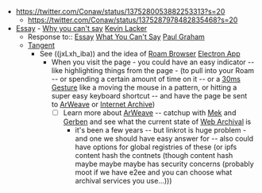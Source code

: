- https://twitter.com/Conaw/status/1375280053882253313?s=20
    - https://twitter.com/Conaw/status/1375287978482835468?s=20
- [Essay](Essay.md) - [Why you can't say](Why%20you%20can%27t%20say.md) [Kevin Lacker](Kevin%20Lacker.md)
    - Response to:: [Essay](Essay.md) [What You Can't Say](What%20You%20Can%27t%20Say.md) [Paul Graham](Paul%20Graham.md)
    - [Tangent](Tangent.md)
        - See ((jxLxh_iba)) 
and the idea of [Roam Browser](Roam%20Browser.md) [Electron App](Electron%20App.md)
            - When you visit the page - you could have an easy indicator -- like highlighting things from the page - (to pull into your Roam -- or spending a certain amount of time on it -- or a [30ms Gesture](30ms%20Gesture.md) like a moving the mouse in a pattern, or hitting a super easy keyboard shortcut -- and have the page be sent to [ArWeave](ArWeave.md) or [Internet Archive](Internet%20Archive.md))
                - [ ] Learn more about [ArWeave](ArWeave.md) -- catchup with [Mek](Mek.md) and [Gerben](Gerben.md) and see what the current state of [Web Archival](Web%20Archival.md) is
                    - it's been a few years -- but linkrot is huge problem - and one we should have easy answer for -- also could have options for global registries of these (or ipfs content hash the contnets (though content hash maybe maybe maybe has security concerns (probably moot if we have e2ee and you can choose what archival services you use...)))
